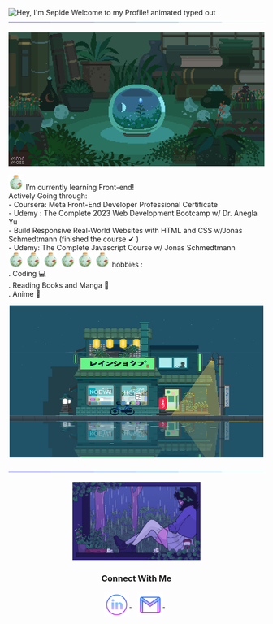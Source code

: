 <img src="https://readme-typing-svg.demolab.com?font=Operator+Mono&size=37&duration=2800&pause=2000&color=FAFAFA&center=true&vCenter=true&width=940&height=50&lines=Hey%2C+I'm+Sepide+Welcome+to+my+Profile!" align="middle" alt="Hey, I'm Sepide Welcome to my Profile! animated typed out">
<img src="assests/borderseperator.gif">
<p align="center"> 
  <img src="gif/tumblr_bac5c3d9da830185b59e5562c4ac59c6_0dd65503_1280.gif" alt="Lofi Nightlight scene" /> 
   
</p>
<img src="gif/R%20(2).gif" width="30px" height="30px">
I’m currently learning Front-end! <br> 
Actively Going through:<br>
  - Coursera: Meta Front-End Developer Professional Certificate<br>
  - Udemy : The Complete 2023 Web Development Bootcamp w/ Dr. Anegla Yu<br>
  - Build Responsive Real-World Websites with HTML and CSS w/Jonas Schmedtmann (finished the course ✔ ) <br>
  - Udemy: The Complete Javascript Course w/ Jonas Schmedtmann  <br>
  <img src="gif/R%20(2).gif" width="30px" height="30px">
   <img src="gif/R%20(2).gif" width="30px" height="30px"> <img src="gif/R%20(2).gif" width="30px" height="30px"> <img src="gif/R%20(2).gif" width="30px" height="30px"> <img src="gif/R%20(2).gif" width="30px" height="30px"> <img src="gif/R%20(2).gif" width="30px" height="30px">
   hobbies : <br>
      . Coding 💻 <br>
      . Reading Books and Manga 📖 <br>
      . Anime 🌠 <br>

 <p align="center">
 <img src="gif/R (4).gif" width="500px" height="300px">
</p>
<img src="assests/borderseperator.gif">

<p align="center"> 
  <img src="gif/R.gif" alt="Lofi Nightlight scene"  width="50%" height="50%"/> 
</p>
  <h3 align="center">Connect With Me</h3>
<p align="center">
  <a href="https://www.linkedin.com/in/sepide-rezayi-ba0a4b167/" target="_blank">
    <img align="center" alt="linkedin logo" height="50" width="50" src="assests/linkedinlogo.png"/>
  </a> &nbsp;&nbsp;

  <a href="mailto:sepide.rezayi9696@gmail.com" target="_blank">
    <img align="center" alt="gmail logo" height="50" width="50" src="assests/gmailogo.png" />
  </a> &nbsp;&nbsp;
